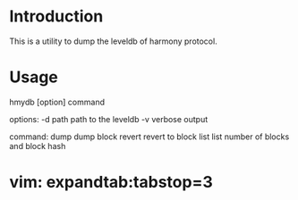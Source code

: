 # Introduction
This is a utility to dump the leveldb of harmony protocol.

# Usage
hmydb [option] command

options:
   -d path                 path to the leveldb
   -v                      verbose output

command:
   dump <num>              dump block <num>
   revert <num>            revert to block <num>
   list <number>           list number of blocks and block hash

# vim: expandtab:tabstop=3
